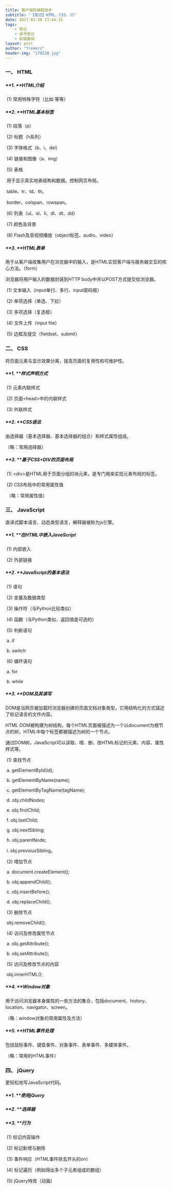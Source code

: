 ```yaml
---
title: 客户端的编程技术
subtitle: "【笔记】HTML、CSS、JS"
date: 2017-02-28 13:44:15
tags: 
	- 笔记
	- 读书笔记
	- 前端基础
layout: post
author: "Trekerz"
header-img: "170228.jpg"
---
```




### **一、 HTML**

##### **1.    **HTML介绍

​	(1)  常用特殊字符（比如&nbsp;等等）

##### **2.    **HTML基本标签

​	(1)  段落（p）

​	(2)  标题（h系列）

​	(3)  字体格式（b、i、del）

​	(4)  链接和图像（a、img）

​	(5)  表格

​		用于显示真实地表结构和数据。控制网页布局。

​		table、tr、td、th。

​		border、colspan、rowspan。

​	(6)  列表（ul、ol、li、dl、dt、dd）

​	(7)  颜色及背景

​	(8)  Flash及音视频播放（object标签、audio、video）

##### **3.    **HTML表单

用于从客户端收集用户在浏览器中的输入，是HTML实现客户端与服务器交互的核心方法。（form）

浏览器将用户输入的数据封装到HTTP body中并以POST方式提交给浏览器。

​	(1)  文本输入（input单行、多行、input密码框）

​	(2)  单项选择（单选、下拉）

​	(3)  多项选择（复选框）

​	(4)  文件上传（input file）

​	(5)  边框及提交（fieldset、submit）

### **二、 CSS**

将页面元素与显示效果分离，提高页面的复用性和可维护性。

##### **1.    **样式声明方式

​	(1)  元素内联样式

​	(2)  页面\<head\>中的内联样式

​	(3)  外联样式

##### **2.    **CSS语法

由选择器（基本选择器、基本选择器的组合）和样式属性组成。

（略：常用选择器）

##### **3.    **基于CSS+DIV的页面布局

​	(1)  \<div\>是HTML用于页面分组的块元素，是专门用来实现元素布局的标签。

​	(2)  CSS布局中的常用属性值

​	（略：常用属性值）

### **三、 JavaScript**

直译式脚本语言、动态类型语言，解释器被称为js引擎。

##### **1.    **在HTML中嵌入JavaScript

​	(1)  内部嵌入

​	(2)  外部链接

##### **2.    **JavaScript的基本语法

​	(1)  语句

​	(2)  变量及数据类型

​	(3)  操作符（与Python比较类似）

​	(4)  函数（与Python类似，返回值是可选的）

​	(5)  判断语句

​		a.    if

​		b.    switch

​	(6)  循环语句

​		a.    for

​		b.    while

##### **3.    **DOM及其读写

DOM是当网页被加载时浏览器创建的页面文档对象类型，它用结构化的方式描述了标记语言的文件内容。

HTML DOM被构建为树结构，每个HTML页面被描述为一个以document为根节点的树，HTML中每个标签都被描述为树的一个节点。

通过DOM树，JavaScript可以读取、增、删、改HTML标记的元素、内容、属性样式等。

​	(1)  查找节点

​		a.    getElementById(id);

​		b.    getElementByName(name);

​		c.    getElementByTagName(tagName);

​		d.    obj.childNodes;

​		e.    obj.firstChild;

​		f.     obj.lastChild;

​		g.    obj.nextSibling;

​		h.    obj.parentNode;

​		i.     obj.previousSibling。

​	(2)  增加节点

​		a.    document.createElement();

​		b.    obj.appendChild();

​		c.    obj.insertBefore();

​		d.    obj.replaceChild();

​	(3)  删除节点

​		obj.removeChild();

​	(4)  访问及修改属性节点

​		a.    obj.getAttribute();

​		b.    obj.setAttribute();

​	(5)  访问及修改节点的内容

​		obj.innerHTML();

##### **4.    **Window对象

用于访问浏览器本身属性的一些方法的集合，包括document、history、location、navigator、screen。

（略：window对象的常用属性及方法）

##### **5.    **HTML事件处理

包括鼠标事件、键盘事件、对象事件、表单事件、多媒体事件。

（略：常用的HTML事件）

### **四、 jQuery**

更轻松地写JavaScript代码。

##### **1.    **使用jQuery

##### **2.    **选择器

##### **3.    **行为

​	(1)  标记内容操作

​	(2)  标记新增与删除

​	(3)  事件响应（HTML事件除去开头的on）

​	(4)  标记遍历（例如得出多个子元素组成的数组）

​	(5)  jQuery特效（动画）

<br/>

<br/>